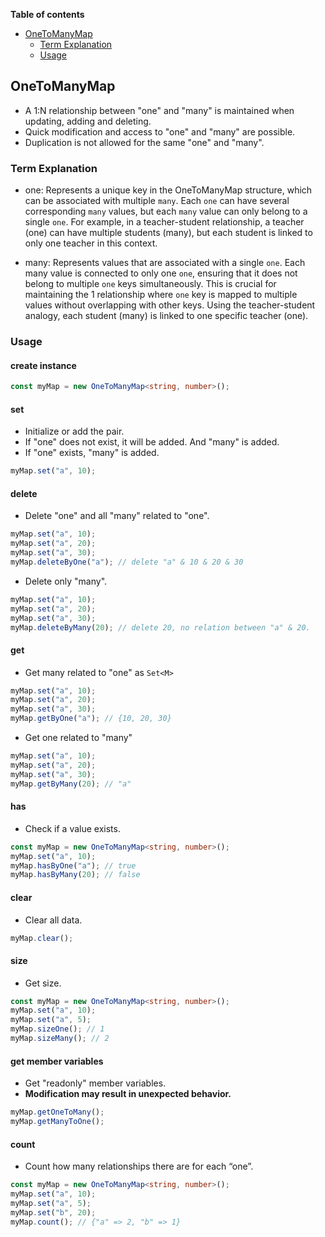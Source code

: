 <!-- TOC -->
**Table of contents**
  - [OneToManyMap](#onetomanymap)
    - [Term Explanation](#term-explanation)
    - [Usage](#usage)
<!-- TOC -->

## OneToManyMap

- A 1:N relationship between "one" and "many" is maintained when updating, adding and deleting.
- Quick modification and access to "one" and "many" are possible.
- Duplication is not allowed for the same "one" and "many".

### Term Explanation

- one: Represents a unique key in the OneToManyMap structure, which can be associated with multiple `many`. Each `one` can have several corresponding `many` values, but each `many` value can only belong to a single `one`. For example, in a teacher-student relationship, a teacher (one) can have multiple students (many), but each student is linked to only one teacher in this context.

- many: Represents values that are associated with a single `one`. Each many value is connected to only one `one`, ensuring that it does not belong to multiple `one` keys simultaneously. This is crucial for maintaining the 1
  relationship where `one` key is mapped to multiple values without overlapping with other keys. Using the teacher-student analogy, each student (many) is linked to one specific teacher (one).

### Usage

#### create instance

```typescript
const myMap = new OneToManyMap<string, number>();
```

#### set

- Initialize or add the pair.
- If "one" does not exist, it will be added. And "many" is added.
- If "one" exists, "many" is added.

```typescript
myMap.set("a", 10);
```

#### delete

- Delete "one" and all "many" related to "one".

```typescript
myMap.set("a", 10);
myMap.set("a", 20);
myMap.set("a", 30);
myMap.deleteByOne("a"); // delete "a" & 10 & 20 & 30
```

- Delete only "many".

```typescript
myMap.set("a", 10);
myMap.set("a", 20);
myMap.set("a", 30);
myMap.deleteByMany(20); // delete 20, no relation between "a" & 20.
```

#### get

- Get many related to "one" as `Set<M>`

```typescript
myMap.set("a", 10);
myMap.set("a", 20);
myMap.set("a", 30);
myMap.getByOne("a"); // {10, 20, 30}
```

- Get one related to "many"

```typescript
myMap.set("a", 10);
myMap.set("a", 20);
myMap.set("a", 30);
myMap.getByMany(20); // "a"
```

#### has

- Check if a value exists.

```typescript
const myMap = new OneToManyMap<string, number>();
myMap.set("a", 10);
myMap.hasByOne("a"); // true
myMap.hasByMany(20); // false
```

#### clear

- Clear all data.

```typescript
myMap.clear();
```

#### size

- Get size.

```typescript
const myMap = new OneToManyMap<string, number>();
myMap.set("a", 10);
myMap.set("a", 5);
myMap.sizeOne(); // 1
myMap.sizeMany(); // 2
```

#### get member variables

- Get "readonly" member variables.
- **Modification may result in unexpected behavior.**

```typescript
myMap.getOneToMany();
myMap.getManyToOne();
```

#### count

- Count how many relationships there are for each “one”.

```typescript
const myMap = new OneToManyMap<string, number>();
myMap.set("a", 10);
myMap.set("a", 5);
myMap.set("b", 20);
myMap.count(); // {"a" => 2, "b" => 1}
```
